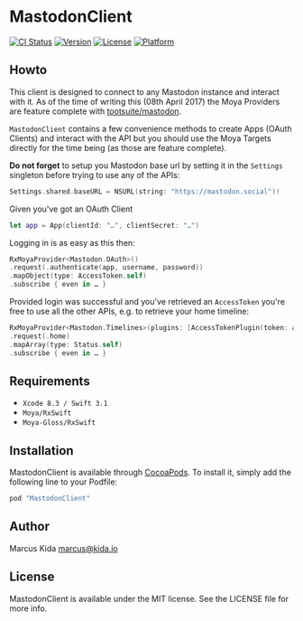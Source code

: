 # MastodonClient

[![CI Status](http://img.shields.io/travis/kimar/Mastodon.swift.svg?style=flat)](https://travis-ci.org/git/MastodonClient)
[![Version](https://img.shields.io/cocoapods/v/MastodonClient.svg?style=flat)](http://cocoapods.org/pods/MastodonClient)
[![License](https://img.shields.io/cocoapods/l/MastodonClient.svg?style=flat)](http://cocoapods.org/pods/MastodonClient)
[![Platform](https://img.shields.io/cocoapods/p/MastodonClient.svg?style=flat)](http://cocoapods.org/pods/MastodonClient)

## Howto

This client is designed to connect to any Mastodon instance and interact with it. As of the time of writing this (08th April 2017) the Moya Providers are feature complete with [tootsuite/mastodon](https://github.com/tootsuite/mastodon).

`MastodonClient` contains a few convenience methods to create Apps (OAuth Clients) and interact with the API but you should use the Moya Targets directly for the time being (as those are feature complete).

**Do not forget** to setup you Mastodon base url by setting it in the `Settings` singleton before trying to use any of the APIs:

```swift
Settings.shared.baseURL = NSURL(string: "https://mastodon.social")!
```

Given you've got an OAuth Client

```swift
let app = App(clientId: "…", clientSecret: "…")
```

Logging in is as easy as this then:

```swift
RxMoyaProvider<Mastodon.OAuth>()
.request(.authenticate(app, username, password))
.mapObject(type: AccessToken.self)
.subscribe { even in … }
```

Provided login was successful and you've retrieved an `AccessToken` you're free to use all the other APIs, e.g. to retrieve your home timeline:

```swift
RxMoyaProvider<Mastodon.Timelines>(plugins: [AccessTokenPlugin(token: accessToken.token)])
.request(.home)
.mapArray(type: Status.self)
.subscribe { even in … }
```

## Requirements

* `Xcode 8.3 / Swift 3.1`
* `Moya/RxSwift`
* `Moya-Gloss/RxSwift`

## Installation

MastodonClient is available through [CocoaPods](http://cocoapods.org). To install
it, simply add the following line to your Podfile:

```ruby
pod "MastodonClient"
```

## Author

Marcus Kida <marcus@kida.io>

## License

MastodonClient is available under the MIT license. See the LICENSE file for more info.
